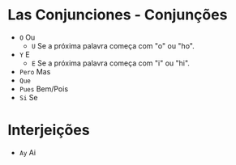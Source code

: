 # Las Conjunciones - Conjunções

-   `O` Ou
    -   `U` Se a próxima palavra começa com "o" ou "ho".
-   `Y` E
    -   `E` Se a próxima palavra começa com "i" ou "hi".
-   `Pero` Mas
-   `Que`
-   `Pues` Bem/Pois
-   `Si` Se

# Interjeições

-   `Ay` Ai
